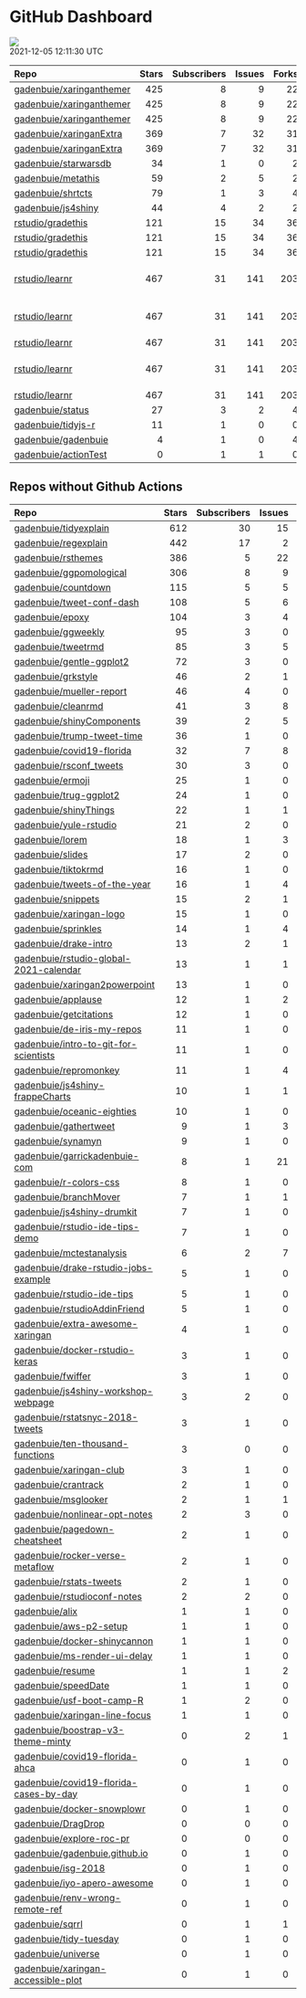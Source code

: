 GitHub Dashboard
================

![](https://github.com/gadenbuie/status/workflows/Render%20Status/badge.svg)  
2021-12-05 12:11:30 UTC

| Repo                                                                    | Stars | Subscribers | Issues | Forks | Status                                                                                                                                                               | Commit                                                                                                                                                                       |
| :---------------------------------------------------------------------- | ----: | ----------: | -----: | ----: | :------------------------------------------------------------------------------------------------------------------------------------------------------------------- | :--------------------------------------------------------------------------------------------------------------------------------------------------------------------------- |
| [gadenbuie/xaringanthemer](https://github.com/gadenbuie/xaringanthemer) |   425 |           8 |      9 |    22 | [![](https://github.com/gadenbuie/xaringanthemer/workflows/R-CMD-check/badge.svg)](https://github.com/gadenbuie/xaringanthemer/actions/runs/1487516938)              | <a href="https://github.com/gadenbuie/xaringanthemer/commit/fb8ca3d99448e05d379f40b6beca9ec64119ec7f" title="Bump version to 0.4.1">fb8ca3</a>                               |
| [gadenbuie/xaringanthemer](https://github.com/gadenbuie/xaringanthemer) |   425 |           8 |      9 |    22 | [![](https://github.com/gadenbuie/xaringanthemer/workflows/Package%20Maintenance/badge.svg)](https://github.com/gadenbuie/xaringanthemer/actions/runs/1487516940)    | <a href="https://github.com/gadenbuie/xaringanthemer/commit/fb8ca3d99448e05d379f40b6beca9ec64119ec7f" title="Bump version to 0.4.1">fb8ca3</a>                               |
| [gadenbuie/xaringanthemer](https://github.com/gadenbuie/xaringanthemer) |   425 |           8 |      9 |    22 | [![](https://github.com/gadenbuie/xaringanthemer/workflows/pkgdown/badge.svg)](https://github.com/gadenbuie/xaringanthemer/actions/runs/1487516936)                  | <a href="https://github.com/gadenbuie/xaringanthemer/commit/fb8ca3d99448e05d379f40b6beca9ec64119ec7f" title="Bump version to 0.4.1">fb8ca3</a>                               |
| [gadenbuie/xaringanExtra](https://github.com/gadenbuie/xaringanExtra)   |   369 |           7 |     32 |    31 | [![](https://github.com/gadenbuie/xaringanExtra/workflows/Commands/badge.svg)](https://github.com/gadenbuie/xaringanExtra/actions/runs/1539192406)                   | <a href="https://github.com/gadenbuie/xaringanExtra/commit/cc1f613b6c41fc1ee8d14e66e5b0b237703fb75f" title="[scribble] Hide controls in print media (#139)">cc1f61</a>       |
| [gadenbuie/xaringanExtra](https://github.com/gadenbuie/xaringanExtra)   |   369 |           7 |     32 |    31 | [![](https://github.com/gadenbuie/xaringanExtra/workflows/tic/badge.svg)](https://github.com/gadenbuie/xaringanExtra/actions/runs/1540465047)                        | <a href="https://github.com/gadenbuie/xaringanExtra/commit/cc1f613b6c41fc1ee8d14e66e5b0b237703fb75f" title="[scribble] Hide controls in print media (#139)">cc1f61</a>       |
| [gadenbuie/starwarsdb](https://github.com/gadenbuie/starwarsdb)         |    34 |           1 |      0 |     2 | [![](https://github.com/gadenbuie/starwarsdb/workflows/tic/badge.svg)](https://github.com/gadenbuie/starwarsdb/actions/runs/1515232353)                              | <a href="https://github.com/gadenbuie/starwarsdb/commit/b6339df02e2a2394120ddf36d74b746d1f141f33" title="Update {tic} badge in README (#5)">b6339d</a>                       |
| [gadenbuie/metathis](https://github.com/gadenbuie/metathis)             |    59 |           2 |      5 |     2 | [![](https://github.com/gadenbuie/metathis/workflows/tic/badge.svg)](https://github.com/gadenbuie/metathis/actions/runs/1514443984)                                  | <a href="https://github.com/gadenbuie/metathis/commit/f253ce2af2615ce86ba15b78123da926b18a6395" title="Hotfix v1.1.1 (#24)">f253ce</a>                                       |
| [gadenbuie/shrtcts](https://github.com/gadenbuie/shrtcts)               |    79 |           1 |      3 |     4 | [![](https://github.com/gadenbuie/shrtcts/workflows/tic/badge.svg)](https://github.com/gadenbuie/shrtcts/actions/runs/848462154)                                     | <a href="https://github.com/gadenbuie/shrtcts/commit/3a03311a030edff97e906743182b07ede88095a3" title="master -> main && Prefix font awesome icons">3a0331</a>                |
| [gadenbuie/js4shiny](https://github.com/gadenbuie/js4shiny)             |    44 |           4 |      2 |     2 | [![](https://github.com/gadenbuie/js4shiny/workflows/tic/badge.svg)](https://github.com/gadenbuie/js4shiny/actions/runs/1514427784)                                  | <a href="https://github.com/gadenbuie/js4shiny/commit/a70eab58bfa1661c96f40ab3b0a2f775aced4ee5" title="Update (most) tests to testthat 3rd edition">a70eab</a>               |
| [rstudio/gradethis](https://github.com/rstudio/gradethis)               |   121 |          15 |     34 |    36 | [![](https://github.com/rstudio/gradethis/workflows/R-CMD-check/badge.svg)](https://github.com/rstudio/gradethis/actions/runs/1482974634)                            | <a href="https://github.com/rstudio/gradethis/commit/b55308ddf628d04cdedd088e846215adcc15bd63" title="Replace `rlang::is_installed()` with base equivalent">b55308</a>       |
| [rstudio/gradethis](https://github.com/rstudio/gradethis)               |   121 |          15 |     34 |    36 | [![](https://github.com/rstudio/gradethis/workflows/Package%20Maintenance/badge.svg)](https://github.com/rstudio/gradethis/actions/runs/1482974626)                  | <a href="https://github.com/rstudio/gradethis/commit/b55308ddf628d04cdedd088e846215adcc15bd63" title="Replace `rlang::is_installed()` with base equivalent">b55308</a>       |
| [rstudio/gradethis](https://github.com/rstudio/gradethis)               |   121 |          15 |     34 |    36 | [![](https://github.com/rstudio/gradethis/workflows/pkgdown/badge.svg)](https://github.com/rstudio/gradethis/actions/runs/1482974633)                                | <a href="https://github.com/rstudio/gradethis/commit/b55308ddf628d04cdedd088e846215adcc15bd63" title="Replace `rlang::is_installed()` with base equivalent">b55308</a>       |
| [rstudio/learnr](https://github.com/rstudio/learnr)                     |   467 |          31 |    141 |   203 | [![](https://github.com/rstudio/learnr/workflows/R-CMD-check/badge.svg)](https://github.com/rstudio/learnr/actions/runs/1537877129)                                  | \<a href=“<https://github.com/rstudio/learnr/commit/4e8a4f91f9918b8f7ddfd748c881627a45c01203>” title=“Tweak”how to create a tutorial" instructions on frontpage"\>4e8a4f</a> |
| [rstudio/learnr](https://github.com/rstudio/learnr)                     |   467 |          31 |    141 |   203 | [![](https://github.com/rstudio/learnr/workflows/Commands/badge.svg)](https://github.com/rstudio/learnr/actions/runs/1541088531)                                     | \<a href=“<https://github.com/rstudio/learnr/commit/4e8a4f91f9918b8f7ddfd748c881627a45c01203>” title=“Tweak”how to create a tutorial" instructions on frontpage"\>4e8a4f</a> |
| [rstudio/learnr](https://github.com/rstudio/learnr)                     |   467 |          31 |    141 |   203 | [![](https://github.com/rstudio/learnr/workflows/pkgdown-pr-preview/badge.svg)](https://github.com/rstudio/learnr/actions/runs/1537178556)                           | <a href="https://github.com/rstudio/learnr/commit/43d579def5e114764e00b9839097dcf4ef8a1b11" title="Replace links to older items in the NEWS">43d579</a>                      |
| [rstudio/learnr](https://github.com/rstudio/learnr)                     |   467 |          31 |    141 |   203 | [![](https://github.com/rstudio/learnr/workflows/pkgdown/badge.svg)](https://github.com/rstudio/learnr/actions/runs/1537877127)                                      | \<a href=“<https://github.com/rstudio/learnr/commit/4e8a4f91f9918b8f7ddfd748c881627a45c01203>” title=“Tweak”how to create a tutorial" instructions on frontpage"\>4e8a4f</a> |
| [rstudio/learnr](https://github.com/rstudio/learnr)                     |   467 |          31 |    141 |   203 | [![](https://github.com/rstudio/learnr/workflows/pkgdown-pr-cleanup/badge.svg)](https://github.com/rstudio/learnr/actions/runs/1537211505)                           | <a href="https://github.com/rstudio/learnr/commit/43d579def5e114764e00b9839097dcf4ef8a1b11" title="Replace links to older items in the NEWS">43d579</a>                      |
| [gadenbuie/status](https://github.com/gadenbuie/status)                 |    27 |           3 |      2 |     4 | [![](https://github.com/gadenbuie/status/workflows/Render%20Status/badge.svg)](https://github.com/gadenbuie/status/actions/runs/1540481044)                          | <a href="https://github.com/gadenbuie/status/commit/9ab1f151a6f590b588795b2f728beb47e56c315a" title="[status] 2021-12-04 12:21:28 UTC">9ab1f1</a>                            |
| [gadenbuie/tidyjs-r](https://github.com/gadenbuie/tidyjs-r)             |    11 |           1 |      0 |     0 | [![](https://github.com/gadenbuie/tidyjs-r/workflows/.github/workflows/update-tidyjs.yaml/badge.svg)](https://github.com/gadenbuie/tidyjs-r/actions/runs/1156929625) | <a href="https://github.com/gadenbuie/tidyjs-r/commit/6bea56d0424f673769faba258f8b5135d6c3a892" title="v2.4.2">6bea56</a>                                                    |
| [gadenbuie/gadenbuie](https://github.com/gadenbuie/gadenbuie)           |     4 |           1 |      0 |     4 | [![](https://github.com/gadenbuie/gadenbuie/workflows/Metrics/badge.svg)](https://github.com/gadenbuie/gadenbuie/actions/runs/1541127410)                            | <a href="https://github.com/gadenbuie/gadenbuie/commit/6b6abe064d50260a9a8ae8cba3e85dc4a053aeb1" title="Update github-metrics.svg - [Skip GitHub Action]">6b6abe</a>         |
| [gadenbuie/actionTest](https://github.com/gadenbuie/actionTest)         |     0 |           1 |      1 |     0 | [![](https://github.com/gadenbuie/actionTest/workflows/Commands/badge.svg)](https://github.com/gadenbuie/actionTest/actions/runs/1419538899)                         | <a href="https://github.com/gadenbuie/actionTest/commit/a823d4a36d20ae7992028e8f40b45357880065a1" title="stringify version">a823d4</a>                                       |

## Repos without Github Actions

| Repo                                                                                                | Stars | Subscribers | Issues | Forks |
| :-------------------------------------------------------------------------------------------------- | ----: | ----------: | -----: | ----: |
| [gadenbuie/tidyexplain](https://github.com/gadenbuie/tidyexplain)                                   |   612 |          30 |     15 |   110 |
| [gadenbuie/regexplain](https://github.com/gadenbuie/regexplain)                                     |   442 |          17 |      2 |    23 |
| [gadenbuie/rsthemes](https://github.com/gadenbuie/rsthemes)                                         |   386 |           5 |     22 |    31 |
| [gadenbuie/ggpomological](https://github.com/gadenbuie/ggpomological)                               |   306 |           8 |      9 |    18 |
| [gadenbuie/countdown](https://github.com/gadenbuie/countdown)                                       |   115 |           5 |      5 |    11 |
| [gadenbuie/tweet-conf-dash](https://github.com/gadenbuie/tweet-conf-dash)                           |   108 |           5 |      6 |    64 |
| [gadenbuie/epoxy](https://github.com/gadenbuie/epoxy)                                               |   104 |           3 |      4 |     6 |
| [gadenbuie/ggweekly](https://github.com/gadenbuie/ggweekly)                                         |    95 |           3 |      0 |    11 |
| [gadenbuie/tweetrmd](https://github.com/gadenbuie/tweetrmd)                                         |    85 |           3 |      5 |     8 |
| [gadenbuie/gentle-ggplot2](https://github.com/gadenbuie/gentle-ggplot2)                             |    72 |           3 |      0 |    19 |
| [gadenbuie/grkstyle](https://github.com/gadenbuie/grkstyle)                                         |    46 |           2 |      1 |     8 |
| [gadenbuie/mueller-report](https://github.com/gadenbuie/mueller-report)                             |    46 |           4 |      0 |    26 |
| [gadenbuie/cleanrmd](https://github.com/gadenbuie/cleanrmd)                                         |    41 |           3 |      8 |     2 |
| [gadenbuie/shinyComponents](https://github.com/gadenbuie/shinyComponents)                           |    39 |           2 |      5 |     4 |
| [gadenbuie/trump-tweet-time](https://github.com/gadenbuie/trump-tweet-time)                         |    36 |           1 |      0 |     0 |
| [gadenbuie/covid19-florida](https://github.com/gadenbuie/covid19-florida)                           |    32 |           7 |      8 |    10 |
| [gadenbuie/rsconf\_tweets](https://github.com/gadenbuie/rsconf_tweets)                              |    30 |           3 |      0 |    13 |
| [gadenbuie/ermoji](https://github.com/gadenbuie/ermoji)                                             |    25 |           1 |      0 |     1 |
| [gadenbuie/trug-ggplot2](https://github.com/gadenbuie/trug-ggplot2)                                 |    24 |           1 |      0 |     6 |
| [gadenbuie/shinyThings](https://github.com/gadenbuie/shinyThings)                                   |    22 |           1 |      1 |     3 |
| [gadenbuie/yule-rstudio](https://github.com/gadenbuie/yule-rstudio)                                 |    21 |           2 |      0 |     9 |
| [gadenbuie/lorem](https://github.com/gadenbuie/lorem)                                               |    18 |           1 |      3 |     2 |
| [gadenbuie/slides](https://github.com/gadenbuie/slides)                                             |    17 |           2 |      0 |    13 |
| [gadenbuie/tiktokrmd](https://github.com/gadenbuie/tiktokrmd)                                       |    16 |           1 |      0 |     0 |
| [gadenbuie/tweets-of-the-year](https://github.com/gadenbuie/tweets-of-the-year)                     |    16 |           1 |      4 |     2 |
| [gadenbuie/snippets](https://github.com/gadenbuie/snippets)                                         |    15 |           2 |      1 |     7 |
| [gadenbuie/xaringan-logo](https://github.com/gadenbuie/xaringan-logo)                               |    15 |           1 |      0 |    13 |
| [gadenbuie/sprinkles](https://github.com/gadenbuie/sprinkles)                                       |    14 |           1 |      4 |     0 |
| [gadenbuie/drake-intro](https://github.com/gadenbuie/drake-intro)                                   |    13 |           2 |      1 |     4 |
| [gadenbuie/rstudio-global-2021-calendar](https://github.com/gadenbuie/rstudio-global-2021-calendar) |    13 |           1 |      1 |     4 |
| [gadenbuie/xaringan2powerpoint](https://github.com/gadenbuie/xaringan2powerpoint)                   |    13 |           1 |      0 |     1 |
| [gadenbuie/applause](https://github.com/gadenbuie/applause)                                         |    12 |           1 |      2 |     1 |
| [gadenbuie/getcitations](https://github.com/gadenbuie/getcitations)                                 |    12 |           1 |      0 |     3 |
| [gadenbuie/de-iris-my-repos](https://github.com/gadenbuie/de-iris-my-repos)                         |    11 |           1 |      0 |     0 |
| [gadenbuie/intro-to-git-for-scientists](https://github.com/gadenbuie/intro-to-git-for-scientists)   |    11 |           1 |      0 |     2 |
| [gadenbuie/repromonkey](https://github.com/gadenbuie/repromonkey)                                   |    11 |           1 |      4 |     0 |
| [gadenbuie/js4shiny-frappeCharts](https://github.com/gadenbuie/js4shiny-frappeCharts)               |    10 |           1 |      1 |     3 |
| [gadenbuie/oceanic-eighties](https://github.com/gadenbuie/oceanic-eighties)                         |    10 |           1 |      0 |     5 |
| [gadenbuie/gathertweet](https://github.com/gadenbuie/gathertweet)                                   |     9 |           1 |      3 |     2 |
| [gadenbuie/synamyn](https://github.com/gadenbuie/synamyn)                                           |     9 |           1 |      0 |     0 |
| [gadenbuie/garrickadenbuie-com](https://github.com/gadenbuie/garrickadenbuie-com)                   |     8 |           1 |     21 |     4 |
| [gadenbuie/r-colors-css](https://github.com/gadenbuie/r-colors-css)                                 |     8 |           1 |      0 |     2 |
| [gadenbuie/branchMover](https://github.com/gadenbuie/branchMover)                                   |     7 |           1 |      1 |     2 |
| [gadenbuie/js4shiny-drumkit](https://github.com/gadenbuie/js4shiny-drumkit)                         |     7 |           1 |      0 |     1 |
| [gadenbuie/rstudio-ide-tips-demo](https://github.com/gadenbuie/rstudio-ide-tips-demo)               |     7 |           1 |      0 |     2 |
| [gadenbuie/mctestanalysis](https://github.com/gadenbuie/mctestanalysis)                             |     6 |           2 |      7 |     2 |
| [gadenbuie/drake-rstudio-jobs-example](https://github.com/gadenbuie/drake-rstudio-jobs-example)     |     5 |           1 |      0 |     0 |
| [gadenbuie/rstudio-ide-tips](https://github.com/gadenbuie/rstudio-ide-tips)                         |     5 |           1 |      0 |     2 |
| [gadenbuie/rstudioAddinFriend](https://github.com/gadenbuie/rstudioAddinFriend)                     |     5 |           1 |      0 |     1 |
| [gadenbuie/extra-awesome-xaringan](https://github.com/gadenbuie/extra-awesome-xaringan)             |     4 |           1 |      0 |     1 |
| [gadenbuie/docker-rstudio-keras](https://github.com/gadenbuie/docker-rstudio-keras)                 |     3 |           1 |      0 |     1 |
| [gadenbuie/fwiffer](https://github.com/gadenbuie/fwiffer)                                           |     3 |           1 |      0 |     0 |
| [gadenbuie/js4shiny-workshop-webpage](https://github.com/gadenbuie/js4shiny-workshop-webpage)       |     3 |           2 |      0 |     5 |
| [gadenbuie/rstatsnyc-2018-tweets](https://github.com/gadenbuie/rstatsnyc-2018-tweets)               |     3 |           1 |      0 |     0 |
| [gadenbuie/ten-thousand-functions](https://github.com/gadenbuie/ten-thousand-functions)             |     3 |           0 |      0 |     0 |
| [gadenbuie/xaringan-club](https://github.com/gadenbuie/xaringan-club)                               |     3 |           1 |      0 |     0 |
| [gadenbuie/crantrack](https://github.com/gadenbuie/crantrack)                                       |     2 |           1 |      0 |     1 |
| [gadenbuie/msglooker](https://github.com/gadenbuie/msglooker)                                       |     2 |           1 |      1 |     0 |
| [gadenbuie/nonlinear-opt-notes](https://github.com/gadenbuie/nonlinear-opt-notes)                   |     2 |           3 |      0 |     3 |
| [gadenbuie/pagedown-cheatsheet](https://github.com/gadenbuie/pagedown-cheatsheet)                   |     2 |           1 |      0 |     0 |
| [gadenbuie/rocker-verse-metaflow](https://github.com/gadenbuie/rocker-verse-metaflow)               |     2 |           1 |      0 |     0 |
| [gadenbuie/rstats-tweets](https://github.com/gadenbuie/rstats-tweets)                               |     2 |           1 |      0 |     0 |
| [gadenbuie/rstudioconf-notes](https://github.com/gadenbuie/rstudioconf-notes)                       |     2 |           2 |      0 |     0 |
| [gadenbuie/alix](https://github.com/gadenbuie/alix)                                                 |     1 |           1 |      0 |     0 |
| [gadenbuie/aws-p2-setup](https://github.com/gadenbuie/aws-p2-setup)                                 |     1 |           1 |      0 |     0 |
| [gadenbuie/docker-shinycannon](https://github.com/gadenbuie/docker-shinycannon)                     |     1 |           1 |      0 |     0 |
| [gadenbuie/ms-render-ui-delay](https://github.com/gadenbuie/ms-render-ui-delay)                     |     1 |           1 |      0 |     0 |
| [gadenbuie/resume](https://github.com/gadenbuie/resume)                                             |     1 |           1 |      2 |     0 |
| [gadenbuie/speedDate](https://github.com/gadenbuie/speedDate)                                       |     1 |           1 |      0 |     1 |
| [gadenbuie/usf-boot-camp-R](https://github.com/gadenbuie/usf-boot-camp-R)                           |     1 |           2 |      0 |     2 |
| [gadenbuie/xaringan-line-focus](https://github.com/gadenbuie/xaringan-line-focus)                   |     1 |           1 |      0 |     0 |
| [gadenbuie/boostrap-v3-theme-minty](https://github.com/gadenbuie/boostrap-v3-theme-minty)           |     0 |           2 |      1 |     1 |
| [gadenbuie/covid19-florida-ahca](https://github.com/gadenbuie/covid19-florida-ahca)                 |     0 |           1 |      0 |     0 |
| [gadenbuie/covid19-florida-cases-by-day](https://github.com/gadenbuie/covid19-florida-cases-by-day) |     0 |           1 |      0 |     0 |
| [gadenbuie/docker-snowplowr](https://github.com/gadenbuie/docker-snowplowr)                         |     0 |           1 |      0 |     0 |
| [gadenbuie/DragDrop](https://github.com/gadenbuie/DragDrop)                                         |     0 |           0 |      0 |     0 |
| [gadenbuie/explore-roc-pr](https://github.com/gadenbuie/explore-roc-pr)                             |     0 |           0 |      0 |     0 |
| [gadenbuie/gadenbuie.github.io](https://github.com/gadenbuie/gadenbuie.github.io)                   |     0 |           1 |      0 |     0 |
| [gadenbuie/isg-2018](https://github.com/gadenbuie/isg-2018)                                         |     0 |           1 |      0 |     0 |
| [gadenbuie/iyo-apero-awesome](https://github.com/gadenbuie/iyo-apero-awesome)                       |     0 |           1 |      0 |     0 |
| [gadenbuie/renv-wrong-remote-ref](https://github.com/gadenbuie/renv-wrong-remote-ref)               |     0 |           1 |      0 |     0 |
| [gadenbuie/sqrrl](https://github.com/gadenbuie/sqrrl)                                               |     0 |           1 |      1 |     1 |
| [gadenbuie/tidy-tuesday](https://github.com/gadenbuie/tidy-tuesday)                                 |     0 |           1 |      0 |     0 |
| [gadenbuie/universe](https://github.com/gadenbuie/universe)                                         |     0 |           1 |      0 |     0 |
| [gadenbuie/xaringan-accessible-plot](https://github.com/gadenbuie/xaringan-accessible-plot)         |     0 |           1 |      0 |     0 |
